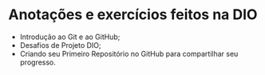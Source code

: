 # Anotações e exercícios feitos na DIO
 - Introdução ao Git e ao GitHub;
 - Desafios de Projeto DIO;
 - Criando seu Primeiro Repositório no GitHub para compartilhar seu progresso.
